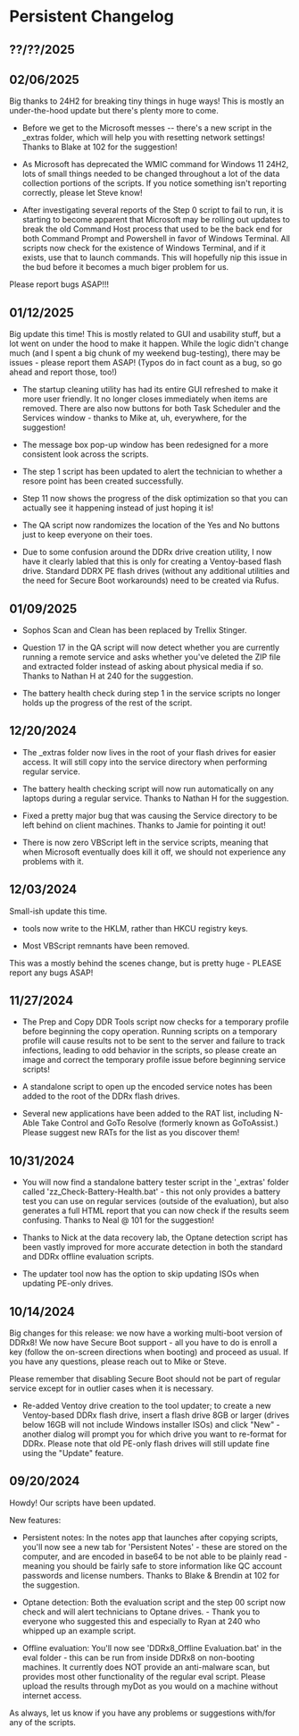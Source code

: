 # Persistent Changelog
## ??/??/2025

## 02/06/2025
Big thanks to 24H2 for breaking tiny things in huge ways! This is mostly an under-the-hood update but there's plenty more to come.

* Before we get to the Microsoft messes -- there's a new script in the _extras folder, which will help you with resetting network settings! Thanks to Blake at 102 for the suggestion!

* As Microsoft has deprecated the WMIC command for Windows 11 24H2, lots of small things needed to be changed throughout a lot of the data collection portions of the scripts. If you notice something isn't reporting correctly, please let Steve know!

* After investigating several reports of the Step 0 script to fail to run, it is starting to become apparent that Microsoft may be rolling out updates to break the old Command Host process that used to be the back end for both Command Prompt and Powershell in favor of Windows Terminal. All scripts now check for the existence of Windows Terminal, and if it exists, use that to launch commands. This will hopefully nip this issue in the bud before it becomes a much biger problem for us. 

Please report bugs ASAP!!!

## 01/12/2025
Big update this time! This is mostly related to GUI and usability stuff, but a lot went on under the hood to make it happen. While the logic didn't change much (and I spent a big chunk of my weekend bug-testing), there may be issues - please report them ASAP! (Typos do in fact count as a bug, so go ahead and report those, too!)

* The startup cleaning utility has had its entire GUI refreshed to make it more user friendly. It no longer closes immediately when items are removed. There are also now buttons for both Task Scheduler and the Services window - thanks to Mike at, uh, everywhere, for the suggestion!

* The message box pop-up window has been redesigned for a more consistent look across the scripts.

* The step 1 script has been updated to alert the technician to whether a resore point has been created successfully.

* Step 11 now shows the progress of the disk optimization so that you can actually see it happening instead of just hoping it is!

* The QA script now randomizes the location of the Yes and No buttons just to keep everyone on their toes.

* Due to some confusion around the DDRx drive creation utility, I now have it clearly labled that this is only for creating a Ventoy-based flash drive. Standard DDRX PE flash drives (without any additional utilities and the need for Secure Boot workarounds) need to be created via Rufus.

## 01/09/2025
* Sophos Scan and Clean has been replaced by Trellix Stinger. 

* Question 17 in the QA script will now detect whether you are currently running a remote service and asks whether you've deleted the ZIP file and extracted folder instead of asking about physical media if so. Thanks to Nathan H at 240 for the suggestion.

* The battery health check during step 1 in the service scripts no longer holds up the progress of the rest of the script. 

## 12/20/2024
* The _extras folder now lives in the root of your flash drives for easier access. It will still copy into the service directory when performing regular service.

* The battery health checking script will now run automatically on any laptops during a regular service. Thanks to Nathan H for the suggestion. 

* Fixed a pretty major bug that was causing the Service directory to be left behind on client machines. Thanks to Jamie for pointing it out!

* There is now zero VBScript left in the service scripts, meaning that when Microsoft eventually does kill it off, we should not experience any problems with it. 

## 12/03/2024
Small-ish update this time.

*  tools now write to the HKLM, rather than HKCU registry keys.

* Most VBScript remnants have been removed.

This was a mostly behind the scenes change, but is pretty huge - PLEASE report any bugs ASAP!

## 11/27/2024
* The Prep and Copy DDR Tools script now checks for a temporary profile before beginning the copy operation. Running scripts on a temporary profile will cause results not to be sent to the server and failure to track infections, leading to odd behavior in the scripts, so please create an image and correct the temporary profile issue before beginning service scripts!

* A standalone script to open up the encoded service notes has been added to the root of the DDRx flash drives.

* Several new applications have been added to the RAT list, including N-Able Take Control and GoTo Resolve (formerly known as GoToAssist.) Please suggest new RATs for the list as you discover them!

## 10/31/2024
* You will now find a standalone battery tester script in the '_extras' folder called 'zz_Check-Battery-Health.bat' - this not only provides a battery test you can use on regular services (outside of the evaluation), but also generates a full HTML report that you can now check if the results seem confusing. Thanks to Neal @ 101 for the suggestion!

* Thanks to Nick at the data recovery lab, the Optane detection script has been vastly improved for more accurate detection in both the standard and DDRx offline evaluation scripts.

* The updater tool now has the option to skip updating ISOs when updating PE-only drives.

## 10/14/2024
Big changes for this release: we now have a working multi-boot version of DDRx8! We now have Secure Boot support - all you have to do is enroll a key (follow the on-screen directions when booting) and proceed as usual. If you have any questions, please reach out to Mike or Steve.

Please remember that disabling Secure Boot should not be part of regular service except for in outlier cases when it is necessary. 

* Re-added Ventoy drive creation to the tool updater; to create a new Ventoy-based DDRx flash drive, insert a flash drive 8GB or larger (drives below 16GB will not include Windows installer ISOs) and click "New" - another dialog will prompt you for which drive you want to re-format for DDRx. Please note that old PE-only flash drives will still update fine using the "Update" feature.


## 09/20/2024
Howdy! Our scripts have been updated.

New features:
  * Persistent notes: In the notes app that launches after copying scripts, you'll now see a new tab for 'Persistent Notes' - these are stored on the computer, and are encoded in base64 to be not able to be plainly read - meaning you should be fairly safe to store information like QC account passwords and license numbers. Thanks to Blake & Brendin at 102 for the suggestion.

  * Optane detection: Both the evaluation script and the step 00 script now check and will alert technicians to Optane drives. - Thank you to everyone who suggested this and especially to Ryan at 240 who whipped up an example script.

  * Offline evaluation: You'll now see 'DDRx8_Offline Evaluation.bat' in the eval folder - this can be run from inside DDRx8 on non-booting machines. It currently does NOT provide an anti-malware scan, but provides most other functionality of the regular eval script. Please upload the results through myDot as you would on a machine without internet access.
  
As always, let us know if you have any problems or suggestions with/for any of the scripts.
